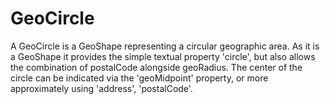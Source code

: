 # GeoCircle

A GeoCircle is a GeoShape representing a circular geographic area. As it is a GeoShape
it provides the simple textual property 'circle', but also allows the combination of postalCode alongside geoRadius.
The center of the circle can be indicated via the 'geoMidpoint' property, or more approximately using 'address', 'postalCode'.
